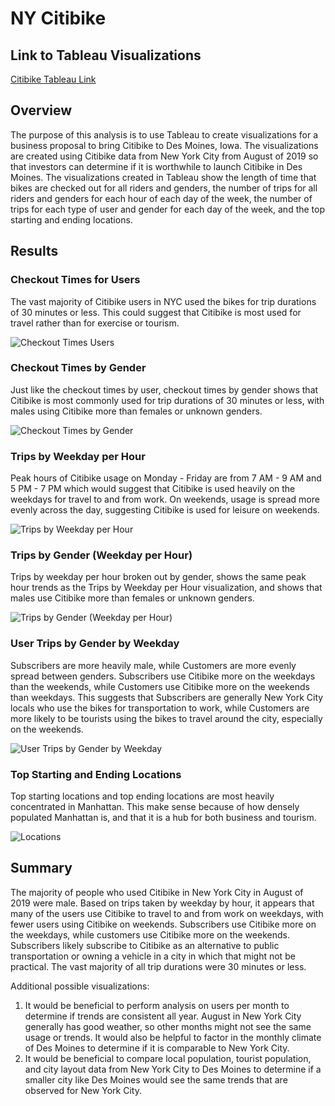 # NY Citibike

## Link to Tableau Visualizations

[Citibike Tableau Link](https://public.tableau.com/app/profile/lauren.mcquillan/viz/Module_15_Challenge_16754671231110/CitibikeSummaryAnalysis?publish=yes)

## Overview

The purpose of this analysis is to use Tableau to create visualizations for a business proposal to bring Citibike to Des Moines, Iowa. The visualizations are created using Citibike data from New York City from August of 2019 so that investors can determine if it is worthwhile to launch Citibike in Des Moines. The visualizations created in Tableau show the length of time that bikes are checked out for all riders and genders, the number of trips for all riders and genders for each hour of each day of the week, the number of trips for each type of user and gender for each day of the week, and the top starting and ending locations.

## Results

### Checkout Times for Users

The vast majority of Citibike users in NYC used the bikes for trip durations of 30 minutes or less. This could suggest that Citibike is most used for travel rather than for exercise or tourism.

![Checkout Times Users](https://user-images.githubusercontent.com/115508658/217650818-69d40077-31f9-4f84-aa17-51cd9f922e14.png)

### Checkout Times by Gender

Just like the checkout times by user, checkout times by gender shows that Citibike is most commonly used for trip durations of 30 minutes or less, with males using Citibike more than females or unknown genders.

![Checkout Times by Gender](https://user-images.githubusercontent.com/115508658/217650879-63d60398-6563-43c3-9c7f-9bb3496179ad.png)

### Trips by Weekday per Hour

Peak hours of Citibike usage on Monday - Friday are from 7 AM - 9 AM and 5 PM - 7 PM which would suggest that Citibike is used heavily on the weekdays for travel to and from work. On weekends, usage is spread more evenly across the day, suggesting Citibike is used for leisure on weekends.

![Trips by Weekday per Hour](https://user-images.githubusercontent.com/115508658/217650899-77a14d8b-9bc4-4c4c-b2ba-1a0540484cc3.png)

### Trips by Gender (Weekday per Hour)

Trips by weekday per hour broken out by gender, shows the same peak hour trends as the Trips by Weekday per Hour visualization, and shows that males use Citibike more than females or unknown genders. 

![Trips by Gender (Weekday per Hour)](https://user-images.githubusercontent.com/115508658/217650923-aee0ed31-c0f8-441b-8e0a-ba2be74b1539.png)

### User Trips by Gender by Weekday

Subscribers are more heavily male, while Customers are more evenly spread between genders. Subscribers use Citibike more on the weekdays than the weekends, while Customers use Citibike more on the weekends than weekdays. This suggests that Subscribers are generally New York City locals who use the bikes for transportation to work, while Customers are more likely to be tourists using the bikes to travel around the city, especially on the weekends.

![User Trips by Gender by Weekday](https://user-images.githubusercontent.com/115508658/217650941-4b403e23-9256-4977-b464-7bf036debbf9.png)

### Top Starting and Ending Locations

Top starting locations and top ending locations are most heavily concentrated in Manhattan. This make sense because of how densely populated Manhattan is, and that it is a hub for both business and tourism.

![Locations](https://user-images.githubusercontent.com/115508658/217650965-d398d243-9bf3-41c4-99b5-ef26b791a378.png)

## Summary

The majority of people who used Citibike in New York City in August of 2019 were male. Based on trips taken by weekday by hour, it appears that many of the users use Citibike to travel to and from work on weekdays, with fewer users using Citibike on weekends. Subscribers use Citibike more on the weekdays, while customers use Citibike more on the weekends. Subscribers likely subscribe to Citibike as an alternative to public transportation or owning a vehicle in a city in which that might not be practical. The vast majority of all trip durations were 30 minutes or less.

Additional possible visualizations:

1.	It would be beneficial to perform analysis on users per month to determine if trends are consistent all year. August in New York City generally has good weather, so other months might not see the same usage or trends. It would also be helpful to factor in the monthly climate of Des Moines to determine if it is comparable to New York City.
2.	It would be beneficial to compare local population, tourist population, and city layout data from New York City to Des Moines to determine if a smaller city like Des Moines would see the same trends that are observed for New York City.
